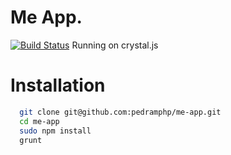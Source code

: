 Me App.
==
[![Build Status](https://travis-ci.org/pedramphp/me-app.png?branch=master)](https://travis-ci.org/pedramphp/me-app)
Running on crystal.js

# Installation
```sh
  git clone git@github.com:pedramphp/me-app.git
  cd me-app
  sudo npm install
  grunt
```
